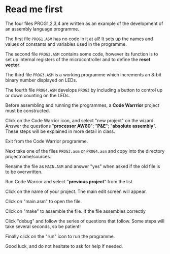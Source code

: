 # Read me first

The four files PROG1,2,3,4 are written as an example of the development of an assembly language programme.

The first file `PROG1.ASM` has no code in it at all! It sets up the names and values of constants and variables used in the programme.

The second file `PROG2.ASM` contains some code, however its function is to set up internal registers of the microcontroller and to define the **reset vector**.

The third file `PROG3.ASM` is a working programme which increments an 8-bit binary number displayed on LEDs.

The fourth file `PROG4.ASM` develops `PROG3` by including a button to control up or down counting on the LEDs.

Before assembling and running the programmes, a **Code Warrrior** project must be constructed.

Click on the Code Warrior icon, and select "new project" on the wizard. Answer the questions "**processor AW60**"; "**P&E**"; "**absolute assembly**". These steps will be explained in more detail in class.

Exit from the Code Warrior programme.

Next take one of the files `PROG3.asm` or `PROG4.asm` and copy into the directory projectname/sources.

Rename the file as `MAIN.ASM` and answer "yes" when asked if the old file is to be overwritten.

Run Code Warrior and select "**previous project**" from the list.

Click on the name of your project. The main edit screen will appear.

Click on "main.asm" to open the file.

Click on "make" to assemble the file. If the file assembles correctly

Click "debug" and follow the series of questions that follow. Some steps will take several seconds, so be patient!

Finally click on the "run" icon to run the programme.

Good luck, and do not hesitate to ask for help if needed.
